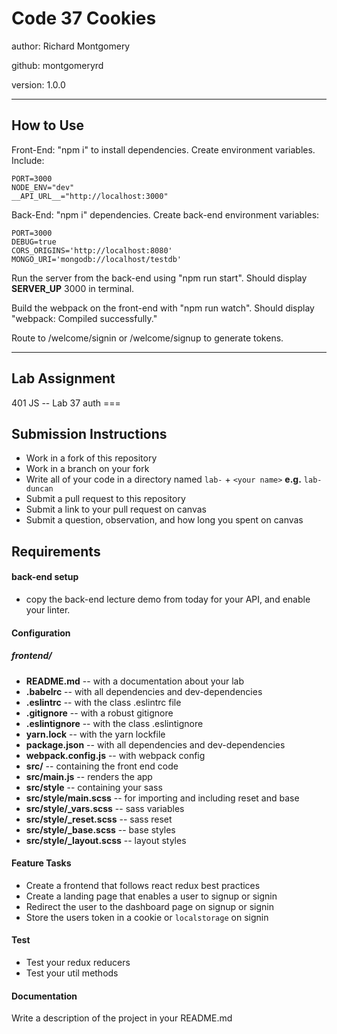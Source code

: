 <h1>Code 37 Cookies</h1>

author: Richard Montgomery

github: montgomeryrd

version: 1.0.0

<hr>

<h2>How to Use</h2>

Front-End: "npm i" to install dependencies. Create environment variables. Include:
```
PORT=3000
NODE_ENV="dev"
__API_URL__="http://localhost:3000"
```

Back-End: "npm i" dependencies. Create back-end environment variables:

```
PORT=3000
DEBUG=true
CORS_ORIGINS='http://localhost:8080'
MONGO_URI='mongodb://localhost/testdb'
```

Run the server from the back-end using "npm run start". Should display __SERVER_UP__ 3000 in terminal.

Build the webpack on the front-end with "npm run watch". Should display "webpack: Compiled successfully."

Route to /welcome/signin or /welcome/signup to generate tokens.

<hr>

<h2>Lab Assignment</h2>
401 JS --  Lab 37 auth
===

## Submission Instructions
  * Work in a fork of this repository
  * Work in a branch on your fork
  * Write all of your code in a directory named `lab-` + `<your name>` **e.g.** `lab-duncan`
  * Submit a pull request to this repository
  * Submit a link to your pull request on canvas
  * Submit a question, observation, and how long you spent on canvas


## Requirements
#### back-end setup
* copy the back-end lecture demo from today for your API, and enable your linter.

#### Configuration
##### frontend/
* **README.md** -- with a documentation about your lab
* **.babelrc** -- with all dependencies and dev-dependencies
* **.eslintrc** -- with the class .eslintrc file
* **.gitignore** -- with a robust gitignore
* **.eslintignore** -- with the class .eslintignore
* **yarn.lock** -- with the yarn lockfile
* **package.json** -- with all dependencies and dev-dependencies
* **webpack.config.js** -- with webpack config
* **src/** -- containing the front end code
* **src/main.js** -- renders the app
* **src/style** -- containing your sass
* **src/style/main.scss** -- for importing and including reset and base
* **src/style/_vars.scss** -- sass variables
* **src/style/_reset.scss** -- sass reset
* **src/style/_base.scss** -- base styles
* **src/style/_layout.scss** -- layout styles

#### Feature Tasks
* Create a frontend that follows react redux best practices
* Create a landing page that enables a user to signup or signin
* Redirect the user to the dashboard page on signup or signin
* Store the users token in a cookie or `localstorage` on signin

#### Test
* Test your redux reducers
* Test your util methods

####  Documentation
Write a description of the project in your README.md

